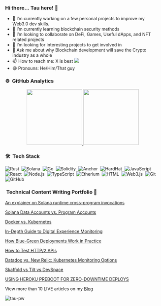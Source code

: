 ### Hi there... Tau here! 👋

- 🔭 I’m currently working on a few personal projects to improve my Web3.0 dev skills. 
- 🌱 I’m currently learning blockchain security methods
- 👯 I’m looking to collaborate on DeFi, Games, Useful dApps, and NFT related projects
- 🤔 I’m looking for interesting projects to get involved in
- 💬 Ask me about why Blockchain development will save the Crypto industry as a whole
- 📫 How to reach me: X is best <a href="https://twitter.com/rusiqe"><img src="https://img.shields.io/badge/-twitter?style=flat&logo=Twitter&logoColor=white"/></a>
- 😄 Pronouns: He/Him/That guy

### ⚙️ &nbsp;GitHub Analytics

<p align="center">
<a href="https://github.com/rusiqe">
  <img height="180em" src="https://github-readme-stats-eight-theta.vercel.app/api?username=rusiqe&show_icons=true&theme=algolia&include_all_commits=true&count_private=true"/>
  <img height="180em" src="https://github-readme-stats-eight-theta.vercel.app/api/top-langs/?username=rusiqe&layout=compact&langs_count=8&theme=algolia"/>
</a>
</p>

### 🛠 &nbsp;Tech Stack
![Rust](https://img.shields.io/badge/-Rust-05122A?style=flat&logo=Rust)&nbsp;
![Solana](https://img.shields.io/badge/-Solana-05122A?style=flat&logo=Solana)&nbsp;
![Go](https://img.shields.io/badge/-Go-05122A?style=flat&logo=Go)&nbsp;
![Solidity](https://img.shields.io/badge/-Solidity-05122A?style=flat&logo=Solidity)&nbsp;
![Anchor](https://img.shields.io/badge/-Anchor-05122A?style=flat&logo=Anchor)&nbsp;
![HardHat](https://img.shields.io/badge/-HardHat-05122A?style=flat&logo=HardHat)&nbsp;
![JavaScript](https://img.shields.io/badge/-JavaScript-05122A?style=flat&logo=javascript)&nbsp;
![React](https://img.shields.io/badge/-React-05122A?style=flat&logo=react)&nbsp;
![Node.js](https://img.shields.io/badge/-Node.js-05122A?style=flat&logo=node.js)&nbsp;
![TypeScript](https://img.shields.io/badge/-TypeScript-05122A?style=flat&logo=TypeScript)&nbsp;
![Etherium](https://img.shields.io/badge/-Etherium-05122A?style=flat&logo=Etherium)&nbsp;
![HTML](https://img.shields.io/badge/-HTML-05122A?style=flat&logo=HTML5)&nbsp;
![Web3.js](https://img.shields.io/badge/-Web3.js-05122A?style=flat&logo=web3.js&logoColor=1572B6)&nbsp;
![Git](https://img.shields.io/badge/-Git-05122A?style=flat&logo=git)&nbsp;
![GitHub](https://img.shields.io/badge/-GitHub-05122A?style=flat&logo=github)&nbsp;


### &nbsp;Technical Content Writing Portfolio 🎋

[An explainer on Solana runtime cross-program invocations](https://www.taurai.xyz/an-explainer-on-solana-runtime-cross-program-invocations)&nbsp;

[Solana Data Accounts vs. Program Accounts](https://www.taurai.xyz/solana-data-accounts-vs-program-accounts)&nbsp;

[Docker vs. Kubernetes](https://www.varonis.com/blog/docker-vs-kubernetes)&nbsp;

[In-Depth Guide to Digital Experience Monitoring](https://www.pingdom.com/blog/In-depth-Guide-to-Digital-Experience-Monitoring/)&nbsp;

[How Blue-Green Deployments Work in Practice](https://earthly.dev/blog/blue-green/)&nbsp;

[How to Test HTTP/2 APIs](https://speedscale.com/how-to-test-http-2-apis/)&nbsp;

[Datadog vs. New Relic: Kubernetes Monitoring Options](https://www.containiq.com/post/datadog-vs-new-relic)&nbsp;

[Skaffold vs Tilt vs DevSpace](https://loft.sh/blog/skaffold-vs-tilt-vs-devspace/)&nbsp;

[USING HEROKU PREBOOT FOR ZERO-DOWNTIME DEPLOYS](https://railsautoscale.com/heroku-preboot/)&nbsp;

View more than 10 LIVE articles on my [Blog](https://www.taurai.xyz/)

<p><img align="center" src="https://github.com/Adam-pw/Adam-pw/blob/main/animation_500_kxa883sd.gif" alt="tau-pw" /></p>
